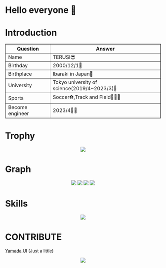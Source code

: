 # Hello everyone 🤪

# Introduction
 <div align="center">
   <table border=1>
   <tr>
     <th>Question</th>
     <th>Answer</th>
   </tr>
   <tr>
     <td>Name</td>
     <td>TERUSI😎</td>
   </tr>
   <tr>
     <td>Birthday</td>
     <td>2000/12/1🥰</td>
   </tr>
   <tr>
     <td>Birthplace</td>
     <td>Ibaraki in Japan🍈</td>
   </tr>
   <tr>
     <td>University</td>
     <td>Tokyo university of science(2019/4~2023/3)🏫</td>
   </tr>
   <tr>
     <td>Sports</td>
     <td>Soccer⚽️,Track and Field🏃🏻‍♂️</td>
   </tr>
   <tr>
     <td>Become engineer</td>
     <td>2023/4👨‍💻</td>
   </tr>
 </table>
 </div>

# Trophy

<div align="center">
 <img src="https://github-profile-trophy.vercel.app/?username=teru12012000&theme=onedark"/>
</div>

# Graph

<div align="center">
<img src="http://github-profile-summary-cards.vercel.app/api/cards/repos-per-language?username=teru12012000&theme=github_dark"/> <img src="http://github-profile-summary-cards.vercel.app/api/cards/most-commit-language?username=teru12012000&theme=github_dark"/>
<img src="http://github-profile-summary-cards.vercel.app/api/cards/stats?username=teru12012000&theme=github_dark"/> <img src="http://github-profile-summary-cards.vercel.app/api/cards/productive-time?username=teru12012000&theme=github_dark&utcOffset=8"/>
 </div>


# Skills

<div align="center">

 <img src="https://skillicons.dev/icons?i=c,cpp,js,ts,py,go,lua,dart,html,css,nodejs,bun,express,react,nextjs,flask,sqlite,firebase,vercel,aws,flutter,raspberrypi,linux,vscode,git,github,md,latex,docker,postman"/>
</div>

# CONTRIBUTE

[Yamada UI](https://github.com/yamada-ui/yamada-ui) (Just a little)

<div align="center">
  <img src="https://github.com/teru12012000/teru12012000/assets/69517378/5b4f7fa0-e5e2-4226-8b4f-22e57870fd3c"/>
</div>
